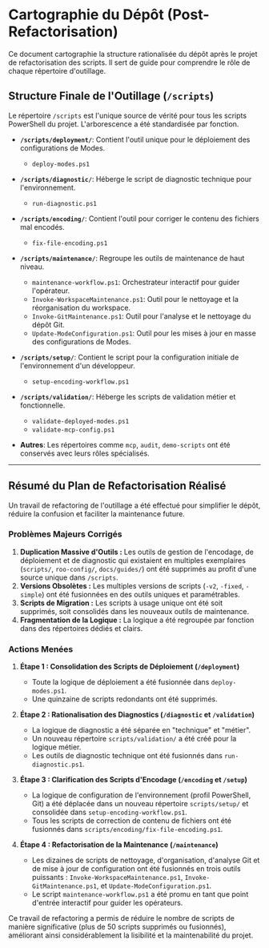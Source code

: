 # Cartographie du Dépôt (Post-Refactorisation)

Ce document cartographie la structure rationalisée du dépôt après le projet de refactorisation des scripts. Il sert de guide pour comprendre le rôle de chaque répertoire d'outillage.

## Structure Finale de l'Outillage (`/scripts`)

Le répertoire `/scripts` est l'unique source de vérité pour tous les scripts PowerShell du projet. L'arborescence a été standardisée par fonction.

*   **`/scripts/deployment/`**: Contient l'outil unique pour le déploiement des configurations de Modes.
    *   `deploy-modes.ps1`

*   **`/scripts/diagnostic/`**: Héberge le script de diagnostic technique pour l'environnement.
    *   `run-diagnostic.ps1`

*   **`/scripts/encoding/`**: Contient l'outil pour corriger le contenu des fichiers mal encodés.
    *   `fix-file-encoding.ps1`

*   **`/scripts/maintenance/`**: Regroupe les outils de maintenance de haut niveau.
    *   `maintenance-workflow.ps1`: Orchestrateur interactif pour guider l'opérateur.
    *   `Invoke-WorkspaceMaintenance.ps1`: Outil pour le nettoyage et la réorganisation du workspace.
    *   `Invoke-GitMaintenance.ps1`: Outil pour l'analyse et le nettoyage du dépôt Git.
    *   `Update-ModeConfiguration.ps1`: Outil pour les mises à jour en masse des configurations de Modes.

*   **`/scripts/setup/`**: Contient le script pour la configuration initiale de l'environnement d'un développeur.
    *   `setup-encoding-workflow.ps1`

*   **`/scripts/validation/`**: Héberge les scripts de validation métier et fonctionnelle.
    *   `validate-deployed-modes.ps1`
    *   `validate-mcp-config.ps1`

*   **Autres**: Les répertoires comme `mcp`, `audit`, `demo-scripts` ont été conservés avec leurs rôles spécialisés.

---

## Résumé du Plan de Refactorisation Réalisé

Un travail de refactoring de l'outillage a été effectué pour simplifier le dépôt, réduire la confusion et faciliter la maintenance future.

### Problèmes Majeurs Corrigés

1.  **Duplication Massive d'Outils :** Les outils de gestion de l'encodage, de déploiement et de diagnostic qui existaient en multiples exemplaires (`scripts/`, `roo-config/`, `docs/guides/`) ont été supprimés au profit d'une source unique dans `/scripts`.
2.  **Versions Obsolètes :** Les multiples versions de scripts (`-v2`, `-fixed`, `-simple`) ont été fusionnées en des outils uniques et paramétrables.
3.  **Scripts de Migration :** Les scripts à usage unique ont été soit supprimés, soit consolidés dans les nouveaux outils de maintenance.
4.  **Fragmentation de la Logique :** La logique a été regroupée par fonction dans des répertoires dédiés et clairs.

### Actions Menées

1.  **Étape 1 : Consolidation des Scripts de Déploiement (`/deployment`)**
    *   Toute la logique de déploiement a été fusionnée dans `deploy-modes.ps1`.
    *   Une quinzaine de scripts redondants ont été supprimés.

2.  **Étape 2 : Rationalisation des Diagnostics (`/diagnostic` et `/validation`)**
    *   La logique de diagnostic a été séparée en "technique" et "métier".
    *   Un nouveau répertoire `scripts/validation/` a été créé pour la logique métier.
    *   Les outils de diagnostic technique ont été fusionnés dans `run-diagnostic.ps1`.

3.  **Étape 3 : Clarification des Scripts d'Encodage (`/encoding` et `/setup`)**
    *   La logique de configuration de l'environnement (profil PowerShell, Git) a été déplacée dans un nouveau répertoire `scripts/setup/` et consolidée dans `setup-encoding-workflow.ps1`.
    *   Tous les scripts de correction de contenu de fichiers ont été fusionnés dans `scripts/encoding/fix-file-encoding.ps1`.

4.  **Étape 4 : Refactorisation de la Maintenance (`/maintenance`)**
    *   Les dizaines de scripts de nettoyage, d'organisation, d'analyse Git et de mise à jour de configuration ont été fusionnés en trois outils puissants : `Invoke-WorkspaceMaintenance.ps1`, `Invoke-GitMaintenance.ps1`, et `Update-ModeConfiguration.ps1`.
    *   Le script `maintenance-workflow.ps1` a été promu en tant que point d'entrée interactif pour guider les opérateurs.

Ce travail de refactoring a permis de réduire le nombre de scripts de manière significative (plus de 50 scripts supprimés ou fusionnés), améliorant ainsi considérablement la lisibilité et la maintenabilité du projet.